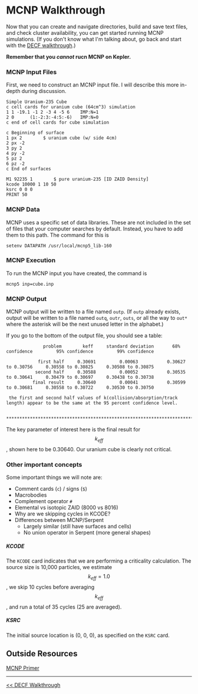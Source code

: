# MCNP Walkthrough

Now that you can create and navigate directories, build and save text files, and check cluster availability, you can get started running MCNP simulations. (If you don't know what I'm talking about, go back and start with the [DECF walkthrough](decf_walkthrough.md).)

**Remember that you _cannot_ rucn MCNP on Kepler.**

### MCNP Input Files
First, we need to construct an MCNP input file. I will describe this more in-depth during discussion.

```
Simple Uranium-235 Cube
c cell cards for uranium cube (64cm^3) simulation
1 1 -19.1 -1 2 -3 4 -5 6 	IMP:N=1
2 0      (1:-2:3:-4:5:-6)	IMP:N=0
c end of cell cards for cube simulation

c Beginning of surface
1 px 2	      $ uranium cube (w/ side 4cm)
2 px -2
3 py 2
4 py -2
5 pz 2
6 pz -2
c End of surfaces

M1 92235 1        $ pure uranium-235 [ID ZAID Density]
kcode 10000 1 10 50
ksrc 0 0 0
PRINT 50
```


### MCNP Data

MCNP uses a specific set of data libraries. These are not included in the set of files that your computer searches by default. Instead, you have to add them to this path. The command for this is 

```
setenv DATAPATH /usr/local/mcnp5_lib-160  
```


### MCNP Execution

To run the MCNP input you have created, the command is 

```
mcnp5 inp=cube.inp
```

### MCNP Output

MCNP output will be written to a file named `outp`. (If `outp` already exists, output will be written to a file named `outq`, `outr`, `outs`, or all the way to `out*` where the asterisk will be the next unused letter in the alphabet.)

If you go to the bottom of the output file, you should see a table:

```
              problem        keff     standard deviation       68% confidence         95% confidence         99% confidence

            first half     0.30691         0.00063           0.30627 to 0.30756     0.30558 to 0.30825     0.30508 to 0.30875
           second half     0.30588         0.00052           0.30535 to 0.30641     0.30479 to 0.30697     0.30438 to 0.30738
          final result     0.30640         0.00041           0.30599 to 0.30681     0.30558 to 0.30722     0.30530 to 0.30750

 the first and second half values of k(collision/absorption/track length) appear to be the same at the 95 percent confidence level.

 ***********************************************************************************************************************
```

The key parameter of interest here is the final result for $$k_{\textit{eff}}$$, shown here to be 0.30640. Our uranium cube is clearly not critical.

### Other important concepts

Some important things we will note are:

* Comment cards (`c`) / signs (`$`)
* Macrobodies
* Complement operator `#`
* Elemental vs isotopic ZAID (8000 vs 8016)
* Why are we skipping cycles in KCODE?
* Differences between MCNP/Serpent
	* Largely similar (still have surfaces and cells)
	* No union operator in Serpent (more general shapes)

##### KCODE 

The `KCODE` card indicates that we are performing a criticality calculation. The source size is 10,000 particles, we estimate $$k_{\textit{eff}} = 1.0$$, we skip 10 cycles before averaging $$k_{\textit{eff}}$$, and run a total of 35 cycles (25 are averaged). 


##### KSRC

The initial source location is (0, 0, 0), as specified on the `KSRC` card.

## Outside Resources
[MCNP Primer](http://bl831.als.lbl.gov/~mcfuser/publications/MCNP/MCNP_primer.pdf)


---
[<< DECF Walkthrough](decf_walkthrough.md)
